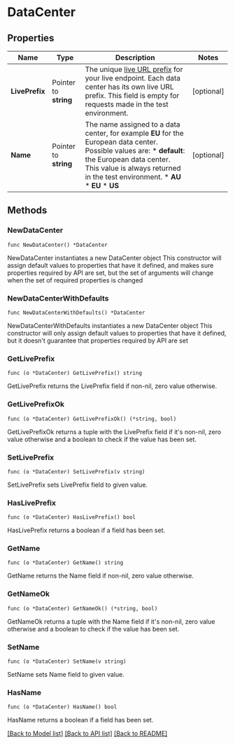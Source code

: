 # DataCenter

## Properties

Name | Type | Description | Notes
------------ | ------------- | ------------- | -------------
**LivePrefix** | Pointer to **string** | The unique [live URL prefix](https://docs.adyen.com/development-resources/live-endpoints#live-url-prefix) for your live endpoint. Each data center has its own live URL prefix.  This field is empty for requests made in the test environment. | [optional] 
**Name** | Pointer to **string** | The name assigned to a data center, for example **EU** for the European data center. Possible values are:  * **default**: the European data center. This value is always returned in the test environment.  * **AU** * **EU** * **US** | [optional] 

## Methods

### NewDataCenter

`func NewDataCenter() *DataCenter`

NewDataCenter instantiates a new DataCenter object
This constructor will assign default values to properties that have it defined,
and makes sure properties required by API are set, but the set of arguments
will change when the set of required properties is changed

### NewDataCenterWithDefaults

`func NewDataCenterWithDefaults() *DataCenter`

NewDataCenterWithDefaults instantiates a new DataCenter object
This constructor will only assign default values to properties that have it defined,
but it doesn't guarantee that properties required by API are set

### GetLivePrefix

`func (o *DataCenter) GetLivePrefix() string`

GetLivePrefix returns the LivePrefix field if non-nil, zero value otherwise.

### GetLivePrefixOk

`func (o *DataCenter) GetLivePrefixOk() (*string, bool)`

GetLivePrefixOk returns a tuple with the LivePrefix field if it's non-nil, zero value otherwise
and a boolean to check if the value has been set.

### SetLivePrefix

`func (o *DataCenter) SetLivePrefix(v string)`

SetLivePrefix sets LivePrefix field to given value.

### HasLivePrefix

`func (o *DataCenter) HasLivePrefix() bool`

HasLivePrefix returns a boolean if a field has been set.

### GetName

`func (o *DataCenter) GetName() string`

GetName returns the Name field if non-nil, zero value otherwise.

### GetNameOk

`func (o *DataCenter) GetNameOk() (*string, bool)`

GetNameOk returns a tuple with the Name field if it's non-nil, zero value otherwise
and a boolean to check if the value has been set.

### SetName

`func (o *DataCenter) SetName(v string)`

SetName sets Name field to given value.

### HasName

`func (o *DataCenter) HasName() bool`

HasName returns a boolean if a field has been set.


[[Back to Model list]](../README.md#documentation-for-models) [[Back to API list]](../README.md#documentation-for-api-endpoints) [[Back to README]](../README.md)


